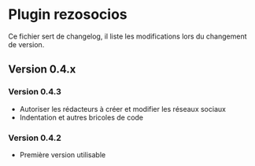 # Plugin rezosocios

Ce fichier sert de changelog, il liste les modifications lors du changement de version.



## Version 0.4.x

### Version 0.4.3

* Autoriser les rédacteurs à créer et modifier les réseaux sociaux
* Indentation et autres bricoles de code

### Version 0.4.2

* Première version utilisable
